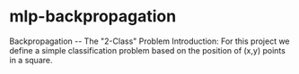 # mlp-backpropagation
Backpropagation -- The "2-Class" Problem
Introduction:  For this project we define a simple classification problem based on the position of (x,y) points in a square.
